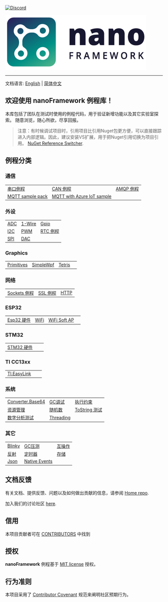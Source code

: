 [![Discord](https://img.shields.io/discord/478725473862549535.svg)](https://discord.gg/gCyBu8T)

![nanoFramework logo](https://github.com/nanoframework/Home/blob/master/resources/logo/nanoFramework-repo-logo.png)

-----
文档语言: [English](README.md) | [简体中文](README.zh-cn.md)

## 欢迎使用 **nanoFramework** 例程库！

本库包括了团队在测试时使用的例程代码，用于验证新增功能以及其它实验室探索。
随意浏览，随心所欲，尽享回报。

> 注意：有时候调试项目时，引用项目比引用Nuget包更方便，可以直接跟踪进入内部逻辑。因此，建议安装VS扩展，用于把Nuget引用切换为项目引用。 [NuGet Reference Switcher](https://github.com/rsuter/NuGetReferenceSwitcher).

## 例程分类

### 通信

<table>
 <tr>
  <td><a href="samples/SerialCommunication">串口例程</a></td>
  <td><a href="samples/CAN">CAN 例程</a></td>
  <td><a href="samples/AMQP">AMQP 例程</a></td>
 </tr>
 <tr>
  <td><a href="samples/MQTT/TestMqtt">MQTT sample pack</a></td>
  <td><a href="samples/MQTT/AzureMQTT">MQTT with Azure IoT sample</a></td>
  <td><!--<a href="Utility/util3">Utility Three</a>--></td>
 </tr>
</table>

### 外设

<table>
 <tr>
  <td><a href="samples/ADC">ADC</a></td>
  <td><a href="samples/1-Wire">1-Wire</a></td>
  <td><a href="samples/Gpio">Gpio</a></td>
 </tr>
<tr>
  <td><a href="samples/I2C">I2C</a></td>
  <td><a href="samples/PWM">PWM</a></td>
  <td><a href="samples/RTC">RTC 例程</a></td>
 </tr>
  <td><a href="samples/SPI">SPI</a></td>
  <td><a href="DAC">DAC</a></td>
  <td><!--<a href="RTXC">RTC</a>--></td>
 </tr>
</table>

### Graphics
<table>
 <tr>
  <td><a href="samples/GraphicsWpf/Primitives">Primitives</a></td>
  <td><a href="samples/GraphicsWpf/SimpleWpf">SimpleWpf</a></td>
  <td><a href="samples/GraphicsWpf/Tetris">Tetris</a></td>
  <td><!--<a href="Utility/util3">Utility Three</a>--></td>
 </tr>
</table>

### 网络

<table>
 <tr>
  <td><a href="samples/Networking">Sockets 例程</a></td>
  <td><a href="samples/SSL">SSL 例程</a></td>
  <td><a href="samples/HTTP">HTTP</a></td>
 </tr>
</table>

### ESP32
<table>
 <tr>
  <td><a href="samples/HardwareEsp32">Esp32 硬件</a></td>
  <td><a href="samples/Wifi">WiFi</a></td>
  <td><a href="samples/WiFiAP">WiFi Soft AP</a></td>
  <td><!--<a href="Utility/util3">Utility Three</a>--></td>
 </tr>
</table>

### STM32

<table>
 <tr>
  <td><a href="samples/Hardware.Stm32">STM32 硬件</a></td>
  <td><!--<a href="Utility/util2">Utility Two</a>--></td>
  <td><!--<a href="Utility/util3">Utility Three</a>--></td>
 </tr>
</table>

### TI CC13xx

<table>
 <tr>
  <td><a href="samples/TI.EasyLink">TI.EasyLink</a></td>
  <td><!--<a href="Utility/util2">Utility Two</a>--></td>
  <td><!--<a href="Utility/util3">Utility Three</a>--></td>
 </tr>
</table>

### 系统

<table>
 <tr>
  <td><a href="samples/Converter.Base64">Converter.Base64</a></td>
  <td><a href="samples/DebugGC.Test">GC调试</a></td>
  <td><a href="samples/ExecutionConstraint">执行约束</a></td>
 </tr>
<tr>
  <td><a href="samples/ManagedResources">资源管理</a></td>
  <td><a href="samples/System.Random">随机数</a></td>
  <td><a href="samples/ToStringTest">ToString 测试</a></td>
 </tr>
 <tr>
  <td><a href="samples/NumberParser">数字分析测试</a></td>
  <td><a href="samples/Threading">Threading</a></td>
  <td><!--<a href="Utility/util3">Utility Three</a>--></td>
 </tr>
</table>

### 其它

<table>
 <tr>
  <td><a href="samples/Blinky">Blinky</a></td>
  <td><a href="samples/GCStressTest">GC压测</a></td>
  <td><a href="samples/Interop">互操作</a></td>
 </tr>
 <tr>
  <td><a href="samples/Reflection">反射</a></td>
  <td><a href="samples/Timer">定时器</a></td>
  <td><a href="samples/Storage">存储</a></td>
 </tr>
 <tr>
  <td><a href="samples/Json nanoFramework">Json</a></td>
  <td><a href="samples/NativeEvents">Native Events</a></td>
  <td><!--<a href="Utility/util3">Utility Three</a>--></td>
 </tr>
</table>

## 文档反馈

有关文档、提供反馈、问题以及如何做出贡献的信息，请参阅 [Home repo](https://github.com/nanoframework/Home).

加入我们的讨论社区 [here](https://discord.gg/gCyBu8T).

## 信用

本项目贡献者可在 [CONTRIBUTORS](https://github.com/nanoframework/Home/blob/master/CONTRIBUTORS.md) 中找到

## 授权

**nanoFramework** 例程基于 [MIT license](https://opensource.org/licenses/MIT) 授权。

## 行为准则

本项目采用了 [Contributor Covenant](http://contributor-covenant.org/) 规范来阐明社区预期行为。

